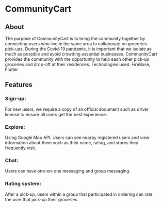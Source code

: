 # CommunityCart

## About
The purpose of CommunityCart is to bring the community together by connecting users who live in the same area to collaborate on groceries pick-ups. During the Covid-19 pandamic, it is important that we isolate as much as possible and avoid crowding essential businesses. CommunityCart provides the community with the opportunity to help each other pick-up groceries and drop-off at their residences. 
Technologies used: FireBase, Flutter

## Features
### Sign-up:
For new users, we require a copy of an official document such as driver license to ensure all users get the best experience.

### Explore:
Using Google Map API. Users can see nearby registered users and view information about them such as their name, rating, and stores they frequently visit.

### Chat:
Users can have one-on-one messaging and group messaging.

### Rating system:
After a pick-up, users within a group that participated in ordering can rate the user that pick-up their groceries.
